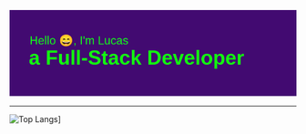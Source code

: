 [![MasterHead](https://github.com/lucassdmp/lucassdmp/blob/main/header.png)](https://github.com/lucassdmp)

___
![Top Langs](https://github-readme-stats.vercel.app/api/top-langs/?username=lucassdmp&layout=compact)]
